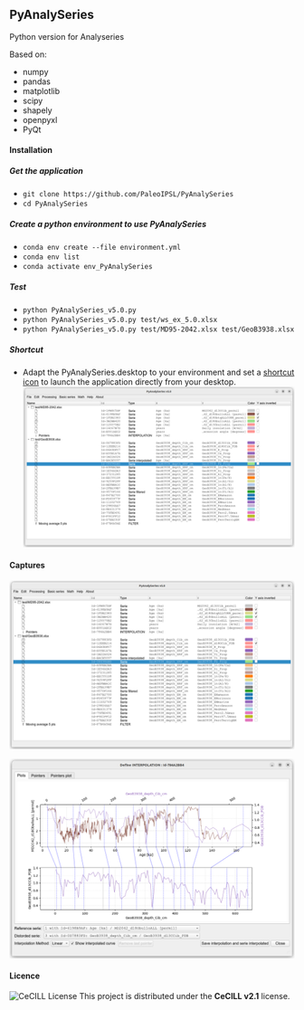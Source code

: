 ## PyAnalySeries

Python version for Analyseries

Based on:
 * numpy
 * pandas
 * matplotlib
 * scipy
 * shapely
 * openpyxl
 * PyQt

#### Installation

##### Get the application
 * `git clone https://github.com/PaleoIPSL/PyAnalySeries`
 * `cd PyAnalySeries`

##### Create a python environment to use PyAnalySeries 

 * `conda env create --file environment.yml`
 * `conda env list`
 * `conda activate env_PyAnalySeries`

##### Test
 * `python PyAnalySeries_v5.0.py`
 * `python PyAnalySeries_v5.0.py test/ws_ex_5.0.xlsx`
 * `python PyAnalySeries_v5.0.py test/MD95-2042.xlsx test/GeoB3938.xlsx`

##### Shortcut 
 * Adapt the PyAnalySeries.desktop to your environment and set a [shortcut icon](resources/PyAnalySeries_icon.png) to launch the application directly from your desktop.
![ScreenShot1](capture_01.png) 

#### Captures

![ScreenShot1](capture_01.png) 


![ScreenShot2](capture_02.png) 

#### Licence

![CeCILL License](https://img.shields.io/badge/license-CeCILL-blue)
This project is distributed under the **CeCILL v2.1** license.  

